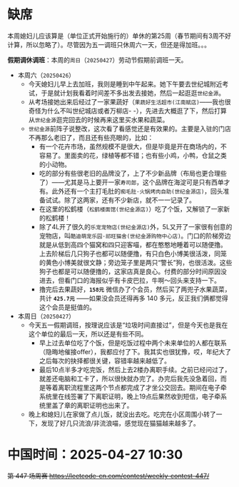 
# 缺席

本周媳妇儿应该算是（单位正式开始施行的）单休的第25周（春节期间有3周不好计算，所以忽略了）。尽管因为五一调班只休周六一天，但还是得加班。。。

**假期调休调班**：本周的`周日`（`20250427`）劳动节假期前调班一天。

- 本周六（`20250426`） 
  * 今天媳妇儿早上去加班，我则是睡到中午起来。她下午要去世纪城附近考试，于是就计划我看着时间差不多出发去接她，然后一起逛逛`世纪金源`。
  * 从考场接她出来后经过了一家果蔬好（`果蔬好生活超市(江南赋店)`——我也很奇怪为什么不叫世纪城店或者万柳店- -），先进去大概逛了下，然后打算从`世纪金源`逛完回去的时候再来这里买水果和蔬菜。
  * `世纪金源`前阵子说整改，这次看了看感觉还是有效果的。主要是入驻的门店不再那么老旧了，而且还有些亮眼的，比如：
    + 有一个花卉市场，虽然规模不是很大，但是毕竟是开在商场内的，不容易了。里面卖的花，绿植等都不错；也有些小鸡，小鸭，仓鼠之类的小动物。
    + 吃的部分有些很老旧的品牌没了，上了不少新品牌（布局也更合理些了）——尤其是马上要开一家`寿司郎`，这个品牌在海淀可是只有西单才有。此外还有一个主打毛肚的`痴毛肚·火锅烤肉自助(世纪金源店)`，回头准备试试。除了这两家，还有不少新店，就不一一记录了。
    + 在这里的松鹤楼（`松鹤楼面馆(世纪金源店)`）吃了个饭，又解锁了一家新的松鹤楼！
    + 除了4L开了很久的`乐宠宠物店(世纪金源店)`外，5L又开了一家很有创意的宠物店，叫`酷迪萌宠乐园·祁旺猫舍(世纪金源购物中心店)`。门口的阶梯旁边就是从低到高四个猫窝和四只迎客喵，都在憨憨地睡着可以随便撸。上去阶梯后几只狗子也都可以随便撸，有只白色小博美很活泼，同笼的黄色小博美就很文静；旁边笼子里是两只“警长”狗，也很活泼。这些狗子也都是可以随便撸的，这家店真是良心。付费的部分时间原因没进去，但看门口的海报似乎有卡皮巴拉，牛啊～回头来支持一下。
    + 撸完后去果蔬好，**`158元`** 微信办了个会员，然后买了两兜子水果蔬菜，共计 **`425.7元`** ——如果没会员还得再多 140 多元，反正我们俩都觉得这个会员是挺值的。
- 本周日（`20250427`） 
  * 今天五一假期调班，按理说应该是“垃圾时间直接过”，但是今天也是我在这个单位的最后一天，所以还是有些不同。
    + 早上过去单位吃了个饭，但是吃饭过程中两个未来单位的人都在联系（隐晦地催接offer），我都应付了下。我其实也很犹豫，哎，年纪大了之后每次的抉择都很关键，容错率越来越低了。
    + 最后10点半多才吃完饭，然后上去2楼办离职手续。之前已经问过了，就差还电脑和工卡了，所以很快就办完了。办完后我先没急着回，而是等着离职流程里这两个节点都完成了才坐公交回去。期间在电子牵系统里在线签署了下离职证明，晚上19点后果然收到短信，电子牵系统里盖了章的离职证明也出来了。
  * 晚上和媳妇儿在家做了点儿饭，就没出去吃。吃完在小区周围小转了一下，发现了好几只流浪/非流浪喵，感觉现在猫猫越来越多了。

# 中国时间：2025-04-27 10:30

~~第 447 场周赛 https://leetcode-cn.com/contest/weekly-contest-447/~~

